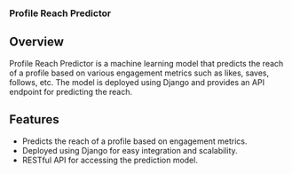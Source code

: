 ### Profile Reach Predictor

## Overview

Profile Reach Predictor is a machine learning model that predicts the reach of a profile based on various engagement metrics such as likes, saves, follows, etc. The model is deployed using Django and provides an API endpoint for predicting the reach.

## Features

- Predicts the reach of a profile based on engagement metrics.
- Deployed using Django for easy integration and scalability.
- RESTful API for accessing the prediction model.
